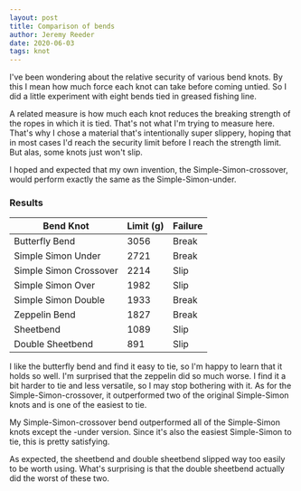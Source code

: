 ```yaml
---
layout: post
title: Comparison of bends
author: Jeremy Reeder
date: 2020-06-03
tags: knot
---
```


I've been wondering about the relative security of various bend knots. By this
I mean how much force each knot can take before coming untied. So I did a
little experiment with eight bends tied in greased fishing line.

A related measure is how much each knot reduces the breaking strength of the
ropes in which it is tied. That's not what I'm trying to measure here. That's
why I chose a material that's intentionally super slippery, hoping that in most
cases I'd reach the security limit before I reach the strength limit. But alas,
some knots just won't slip.

I hoped and expected that my own invention, the Simple-Simon-crossover, would
perform exactly the same as the Simple-Simon-under.

### Results

| Bend Knot              | Limit (g) | Failure |
|------------------------|-----------|---------|
| Butterfly Bend         | 3056      | Break   |
| Simple Simon Under     | 2721      | Break   |
| Simple Simon Crossover | 2214      | Slip    |
| Simple Simon Over      | 1982      | Slip    |
| Simple Simon Double    | 1933      | Break   |
| Zeppelin Bend          | 1827      | Break   |
| Sheetbend              | 1089      | Slip    |
| Double Sheetbend       | 891       | Slip    |

I like the butterfly bend and find it easy to tie, so I'm happy to learn that
it holds so well. I'm surprised that the zeppelin did so much worse. I find it
a bit harder to tie and less versatile, so I may stop bothering with it. As for
the Simple-Simon-crossover, it outperformed two of the original Simple-Simon
knots and is one of the easiest to tie.

My Simple-Simon-crossover bend outperformed all of the Simple-Simon knots
except the -under version. Since it's also the easiest Simple-Simon to tie,
this is pretty satisfying.

As expected, the sheetbend and double sheetbend slipped way too easily to be
worth using. What's surprising is that the double sheetbend actually did the
worst of these two.
